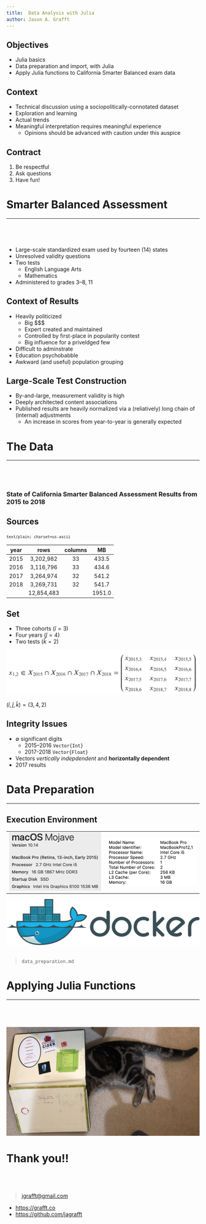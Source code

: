 ```yaml
---
title:  Data Analysis with Julia
author: Jason A. Grafft
---
```


## Objectives
- Julia basics
- Data preparation and import, with Julia
- Apply Julia functions to California Smarter Balanced exam data

## Context
- Technical discussion using a sociopolitically-connotated dataset
- Exploration and learning
- Actual trends
- Meaningful interpretation requires meaningful experience
    - Opinions should be advanced with caution under this auspice

## Contract
1. Be respectful
2. Ask questions
3. Have fun!

# Smarter Balanced Assessment

---

## &nbsp;
- Large-scale standardized exam used by fourteen (14) states
- Unresolved validity questions
- Two tests
    - English Language Arts
    - Mathematics
- Administered to grades 3–8, 11

## Context of Results
- Heavily politicized
    - Big \$\$\$
    - Expert created and maintained
    - Controlled by first-place in popularity contest
    - Big influence for a priveldged few
- Difficult to adminstrate
- Education psychobabble
- Awkward (and useful) population grouping

## Large-Scale Test Construction
- By-and-large, measurement validity is high
- Deeply architected content associations
- Published results are heavily normalized via a (reliatively) long chain of (internal) adjustments
    - An increase in scores from year-to-year is generally expected

# The Data

---

## &nbsp;
### State of California Smarter Balanced Assessment Results from 2015 to 2018

## Sources
<small>`text/plain; charset=us-ascii`</small>

|year|rows|columns|MB|
|:-:|:-:|:-:|:-:|
| 2015 | 3,202,982 | 33 | 433.5 |
| 2016 | 3,116,796 | 33 | 434.6 |
| 2017 | 3,264,974 | 32 | 541.2 |
| 2018 | 3,269,731 | 32 | 541.7 |
| | 12,854,483 | | 1951.0 |

## Set
- Three cohorts $(\hat{i} = 3)$
- Four years $(\hat{j} = 4)$
- Two tests $(\hat{k} = 2)$

![](img/cohort_matrix.png)

$(\hat{i}, \hat{j}, \hat{k}) = (3,4,2)$

## Integrity Issues
- $\emptyset$ significant digits
    - 2015–2016 `Vector{Int}`
    - 2017-2018 `Vector{Float}`
- Vectors *vertically indepdendent* and **horizontally dependent**
- 2017 results

# Data Preparation

---

## Execution Environment
|||
|:-:|:-:|
|![](img/macbook_specs_1.png)|![](img/macbook_specs_2.png)|

![](img/docker_logo.png)

## 
> `data_preparation.md`

# Applying Julia Functions

---

## &nbsp;

![](img/kitty_explore.jpg)

# Thank you!!
## &nbsp;
> <jgrafft@gmail.com>

- <https://grafft.co>
- <https://github.com/jagrafft>